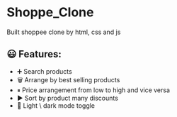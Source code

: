 # Shoppe_Clone
Built shoppee clone by html, css and js

## 😃 Features:

- ➕ Search products
- 🗑️ Arrange by best selling products
- ⏸ Price arrangement from low to high and vice versa
- ▶️ Sort by product many discounts
- 🌙 Light \ dark mode toggle
